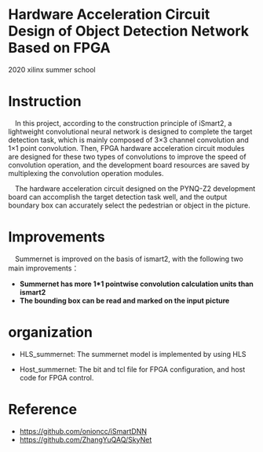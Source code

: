 # Hardware Acceleration Circuit Design of Object Detection Network Based on FPGA
2020 xilinx summer school

# Instruction

&#8195;In this project, according to the construction principle of iSmart2, a lightweight convolutional neural network is designed to complete the target detection task, which is mainly composed of 3×3 channel convolution and 1×1 point convolution. Then, FPGA hardware acceleration circuit modules are designed for these two types of convolutions to improve the speed of convolution operation, and the development board resources are saved by multiplexing the convolution operation modules. 
  
&#8195;The hardware acceleration circuit designed on the PYNQ-Z2 development board can accomplish the target detection task well, and the output boundary box can accurately select the pedestrian or object in the picture.

# Improvements
&#8195;Summernet is improved on the basis of ismart2, with the following two main improvements：
- **Summernet has more 1*1 pointwise convolution calculation units than ismart2**
- **The bounding box can be read and marked on the input picture**

# organization
- HLS_summernet: The summernet model is implemented by using HLS

- Host_summernet: The bit and tcl file for FPGA configuration, and host code for FPGA control.

# Reference
- https://github.com/onioncc/iSmartDNN
- https://github.com/ZhangYuQAQ/SkyNet
